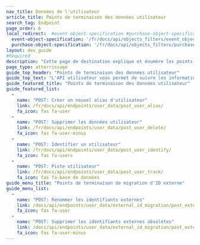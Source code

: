 ```yaml
---
nav_title: Données de l'utilisateur
article_title: Points de terminaison des données utilisateur
search_tag: Endpoint
page_order: 6
local_redirect:  #event-object-specification #purchase-object-specification
  event-object-specification: '/fr/docs/api/objects_filters/event_object/'
  purchase-object-specification: '/fr/docs/api/objects_filters/purchase_object/'
layout: dev_guide
#Required
description: "Cette page de destination explique et énumère les points de terminaison des données utilisateur de Braze."
page_type: atterrissage
guide_top_header: "Points de terminaison des données utilisateur"
guide_top_text: "L'API utilisateur vous permet de suivre les informations sur vos utilisateurs en enregistrant les données sur vos utilisateurs provenant de l'extérieur de votre application mobile. Vous pouvez également utiliser cette API pour supprimer des utilisateurs à des fins de test ou autres. <br> <br> Tous les points de terminaison de l'API ont une limite de charge utile de données de 4 Mo. Les tentatives d'afficher plus de données que 4 Mo échoueront avec une entité de requête HTTP 413 trop grande. <br> <br> Les exemples ci-dessous contiennent l'URL https://rest.iad-01.braze. om, mais certains clients devront utiliser une URL de terminaison différente, par exemple si vous êtes hébergé dans le centre de données européen de Braze ou si vous avez une installation dédiée à Braze. Votre gestionnaire de succès vous informera si vous devez utiliser une URL de terminaison différente."
guide_featured_title: "Points de terminaison des données utilisateur"
guide_featured_list:
  - 
    name: "POST: Créer un nouvel alias d'utilisateur"
    link: /fr/docs/api/endpoints/user_data/post_user_alias/
    fa_icon: fas fa-user
  - 
    name: "POST: Supprimer les données utilisateur"
    link: /fr/docs/api/endpoints/user_data/post_user_delete/
    fa_icon: fas fa-user-minus
  - 
    name: "POST: Identifier un utilisateur"
    link: /fr/docs/api/endpoints/user_data/post_user_identify/
    fa_icon: fas fa-users
  - 
    name: "POST: Piste utilisateur"
    link: /fr/docs/api/endpoints/user_data/post_user_track/
    fa_icon: fas fa-base de données
guide_menu_title: "Points de terminaison de migration d'ID externe"
guide_menu_list:
  - 
    name: "POST: Renommer les identifiants externes"
    link: /docs/api/endpoints/user_data/external_id_migration/post_external_ids_rename/
    fa_icon: fas fa-user
  - 
    name: "POST: Supprimer les identifiants externes obsolètes"
    link: /docs/api/endpoints/user_data/external_id_migration/post_external_ids_remove/
    fa_icon: fas fa-user-minus
---
```



